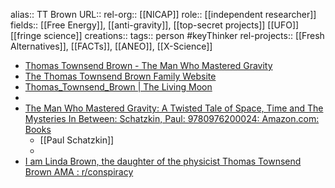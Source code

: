 alias:: TT Brown
URL::
rel-org:: [[NICAP]]
role:: [[independent researcher]]
fields:: [[Free Energy]], [[anti-gravity]], [[top-secret projects]] [[UFO]] [[fringe science]]
creations::
tags:: person #keyThinker
rel-projects:: [[Fresh Alternatives]], [[FACTs]], [[ANEO]], [[X-Science]]


- [Thomas Townsend Brown - The Man Who Mastered Gravity](https://www.ttbrown.com/)
- [The Thomas Townsend Brown Family Website](https://thomastownsendbrown.com/)
- [Thomas_Townsend_Brown | The Living Moon](https://www.thelivingmoon.com/41pegasus/02files/Gravity_Thomas_Townsend_Brown.html)
-
- [The Man Who Mastered Gravity: A Twisted Tale of Space, Time and The Mysteries In Between: Schatzkin, Paul: 9780976200024: Amazon.com: Books](https://www.amazon.com/dp/0976200023/ref=sspa_dk_detail_2?psc=1&pd_rd_i=0976200023&pd_rd_w=iPPFL&content-id=amzn1.sym.7446a9d1-25fe-4460-b135-a60336bad2c9&pf_rd_p=7446a9d1-25fe-4460-b135-a60336bad2c9&pf_rd_r=TNDY5Z86APEDE1JZ6GVV&pd_rd_wg=sTwtq&pd_rd_r=de1ea2f0-587e-4bc0-8e00-2d5ff55e606e&s=books&sp_csd=d2lkZ2V0TmFtZT1zcF9kZXRhaWw)
	- [[Paul Schatzkin]]
	-
- [I am Linda Brown, the daughter of the physicist Thomas Townsend Brown AMA : r/conspiracy](https://www.reddit.com/r/conspiracy/comments/1y04a0/i_am_linda_brown_the_daughter_of_the_physicist/)
